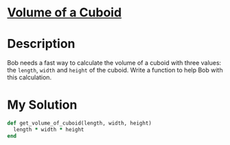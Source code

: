 # [Volume of a Cuboid](https://www.codewars.com/kata/58261acb22be6e2ed800003a)

# Description
Bob needs a fast way to calculate the volume of a cuboid with three values: the <code>length</code>, <code>width</code> 
and <code>height</code> of the cuboid. Write a function to help Bob with this calculation.

# My Solution
```ruby
def get_volume_of_cuboid(length, width, height)
  length * width * height
end
```
